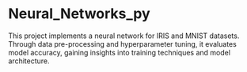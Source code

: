 # Neural_Networks_py
This project implements a neural network for IRIS and MNIST datasets. Through data pre-processing and hyperparameter tuning, it evaluates model accuracy, gaining insights into training techniques and model architecture.
